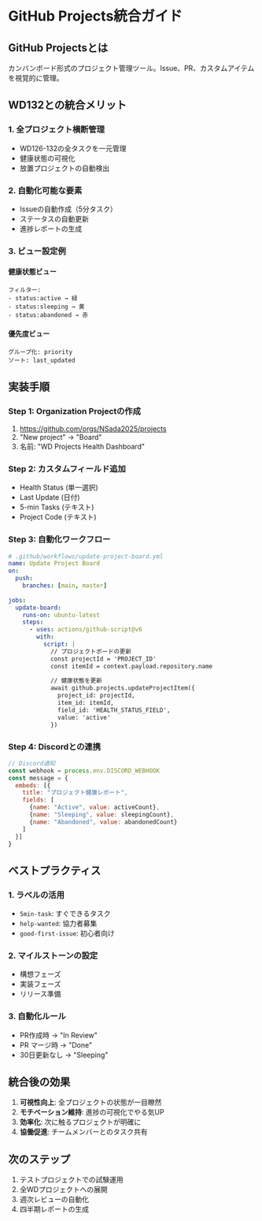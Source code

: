 # GitHub Projects統合ガイド

## GitHub Projectsとは
カンバンボード形式のプロジェクト管理ツール。Issue、PR、カスタムアイテムを視覚的に管理。

## WD132との統合メリット

### 1. 全プロジェクト横断管理
- WD126-132の全タスクを一元管理
- 健康状態の可視化
- 放置プロジェクトの自動検出

### 2. 自動化可能な要素
- Issueの自動作成（5分タスク）
- ステータスの自動更新
- 進捗レポートの生成

### 3. ビュー設定例

#### 健康状態ビュー
```
フィルター: 
- status:active → 緑
- status:sleeping → 黄
- status:abandoned → 赤
```

#### 優先度ビュー
```
グループ化: priority
ソート: last_updated
```

## 実装手順

### Step 1: Organization Projectの作成
1. https://github.com/orgs/NSada2025/projects
2. "New project" → "Board"
3. 名前: "WD Projects Health Dashboard"

### Step 2: カスタムフィールド追加
- Health Status (単一選択)
- Last Update (日付)
- 5-min Tasks (テキスト)
- Project Code (テキスト)

### Step 3: 自動化ワークフロー
```yaml
# .github/workflows/update-project-board.yml
name: Update Project Board
on:
  push:
    branches: [main, master]
    
jobs:
  update-board:
    runs-on: ubuntu-latest
    steps:
      - uses: actions/github-script@v6
        with:
          script: |
            // プロジェクトボードの更新
            const projectId = 'PROJECT_ID'
            const itemId = context.payload.repository.name
            
            // 健康状態を更新
            await github.projects.updateProjectItem({
              project_id: projectId,
              item_id: itemId,
              field_id: 'HEALTH_STATUS_FIELD',
              value: 'active'
            })
```

### Step 4: Discordとの連携
```javascript
// Discord通知
const webhook = process.env.DISCORD_WEBHOOK
const message = {
  embeds: [{
    title: "プロジェクト健康レポート",
    fields: [
      {name: "Active", value: activeCount},
      {name: "Sleeping", value: sleepingCount},
      {name: "Abandoned", value: abandonedCount}
    ]
  }]
}
```

## ベストプラクティス

### 1. ラベルの活用
- `5min-task`: すぐできるタスク
- `help-wanted`: 協力者募集
- `good-first-issue`: 初心者向け

### 2. マイルストーンの設定
- 構想フェーズ
- 実装フェーズ
- リリース準備

### 3. 自動化ルール
- PR作成時 → "In Review"
- PR マージ時 → "Done"
- 30日更新なし → "Sleeping"

## 統合後の効果

1. **可視性向上**: 全プロジェクトの状態が一目瞭然
2. **モチベーション維持**: 進捗の可視化でやる気UP
3. **効率化**: 次に触るプロジェクトが明確に
4. **協働促進**: チームメンバーとのタスク共有

## 次のステップ

1. テストプロジェクトでの試験運用
2. 全WDプロジェクトへの展開
3. 週次レビューの自動化
4. 四半期レポートの生成